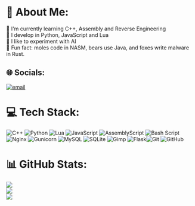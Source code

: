 # 💫 About Me:
🍺 I'm currently learning C++, Assembly and Reverse Engineering<br>🍅 I develop in Python, JavaScript and Lua<br>🧄 I like to experiment with AI<br>🐻 Fun fact: moles code in NASM, bears use Java, and foxes write malware in Rust.


## 🌐 Socials:
[![email](https://img.shields.io/badge/Email-D14836?logo=gmail&logoColor=white)](mailto:medkinson@mishland.ru) 

# 💻 Tech Stack:
![C++](https://img.shields.io/badge/c++-%2300599C.svg?style=flat&logo=c%2B%2B&logoColor=white) ![Python](https://img.shields.io/badge/python-3670A0?style=flat&logo=python&logoColor=ffdd54) ![Lua](https://img.shields.io/badge/lua-%232C2D72.svg?style=flat&logo=lua&logoColor=white) ![JavaScript](https://img.shields.io/badge/javascript-%23323330.svg?style=flat&logo=javascript&logoColor=%23F7DF1E) ![AssemblyScript](https://img.shields.io/badge/assembly%20script-%23000000.svg?style=flat&logo=assemblyscript&logoColor=white) ![Bash Script](https://img.shields.io/badge/bash_script-%23121011.svg?style=flat&logo=gnu-bash&logoColor=white) ![Nginx](https://img.shields.io/badge/nginx-%23009639.svg?style=flat&logo=nginx&logoColor=white) ![Gunicorn](https://img.shields.io/badge/gunicorn-%298729.svg?style=flat&logo=gunicorn&logoColor=white) ![MySQL](https://img.shields.io/badge/mysql-4479A1.svg?style=flat&logo=mysql&logoColor=white) ![SQLite](https://img.shields.io/badge/sqlite-%2307405e.svg?style=flat&logo=sqlite&logoColor=white) ![Gimp](https://img.shields.io/badge/Gimp-657D8B?style=flat&logo=gimp&logoColor=FFFFFF) ![Flask](https://img.shields.io/badge/flask-%23000.svg?style=flat&logo=flask&logoColor=white)![Git](https://img.shields.io/badge/git-%23F05033.svg?style=flat&logo=git&logoColor=white) ![GitHub](https://img.shields.io/badge/github-%23121011.svg?style=flat&logo=github&logoColor=white)
# 📊 GitHub Stats:
![](https://github-readme-stats.vercel.app/api?username=medkinson&theme=radical&hide_border=false&include_all_commits=false&count_private=false)<br/>
![](https://nirzak-streak-stats.vercel.app/?user=medkinson&theme=radical&hide_border=false)<br/>
![](https://github-readme-stats.vercel.app/api/top-langs/?username=medkinson&theme=radical&hide_border=false&include_all_commits=false&count_private=false&layout=compact)
